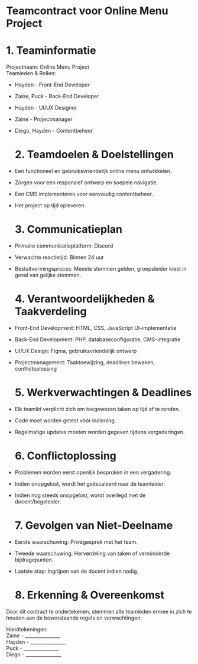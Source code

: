 # Teamcontract voor Online Menu Project

# 1\. Teaminformatie

Projectnaam: Online Menu Project  
Teamleden & Rollen:

* Hayden \- Front-End Developer  
* Zaine, Puck \- Back-End Developer  
* Hayden \- UI/UX Designer  
* Zaine \- Projectmanager  
* Diego, Hayden \- Contentbeheer

  # 2\. Teamdoelen & Doelstellingen

* Een functioneel en gebruiksvriendelijk online menu ontwikkelen.  
* Zorgen voor een responsief ontwerp en soepele navigatie.  
* Een CMS implementeren voor eenvoudig contentbeheer.  
* Het project op tijd opleveren.

  # 3\. Communicatieplan

* Primaire communicatieplatform: Discord  
* Verwachte reactietijd: Binnen 24 uur  
* Besluitvormingsproces: Meeste stemmen gelden, groepsleider kiest in geval van gelijke stemmen.

  # 4\. Verantwoordelijkheden & Taakverdeling

* Front-End Development: HTML, CSS, JavaScript UI-implementatie  
* Back-End Development: PHP, databaseconfiguratie, CMS-integratie  
* UI/UX Design: Figma, gebruiksvriendelijk ontwerp  
* Projectmanagement: Taaktoewijzing, deadlines bewaken, conflictoplossing

  # 

  # 5\. Werkverwachtingen & Deadlines

* Elk teamlid verplicht zich om toegewezen taken op tijd af te ronden.  
* Code moet worden getest vóór indiening.  
* Regelmatige updates moeten worden gegeven tijdens vergaderingen.

  # 6\. Conflictoplossing

* Problemen worden eerst openlijk besproken in een vergadering.  
* Indien onopgelost, wordt het geëscaleerd naar de teamleider.  
* Indien nog steeds onopgelost, wordt overlegd met de docent/begeleider.

  # 7\. Gevolgen van Niet-Deelname

* Eerste waarschuwing: Privégesprek met het team.  
* Tweede waarschuwing: Herverdeling van taken of verminderde bijdragepunten.  
* Laatste stap: Ingrijpen van de docent indien nodig.

  # 8\. Erkenning & Overeenkomst

Door dit contract te ondertekenen, stemmen alle teamleden ermee in zich te houden aan de bovenstaande regels en verwachtingen.

Handtekeningen:  
Zaine  \- \_\_\_\_\_\_\_\_\_\_\_\_\_\_\_  
Hayden \- \_\_\_\_\_\_\_\_\_\_\_\_\_\_\_  
Puck \- \_\_\_\_\_\_\_\_\_\_\_\_\_\_\_  
Diego \- \_\_\_\_\_\_\_\_\_\_\_\_\_\_\_

